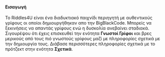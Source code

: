 #### Εισαγωγή
Το Riddles4U είναι ένα διαδυκτιακό παιχνίδι περιηγητή με αυθεντικούς γρίφους οι οποίοι δημιουργήθηκαν απο την BigBlackCode. Μπορείς να ξεκινήσεις να απαντάς γρίφους ενώ η δυσκολία ανεβαίνει σταδιακά. Σιγουρέψου ότι έχεις επισκευθεί την ενότητα **Γνωστοί Γρίφοι** και βρες μερικούς από τους πιό γνωστούς γρίφους μαζί με πληροφορίες σχετικά με την δημιουργία τους. Διάβασε περισσότερες πληροφορίες σχετικά με το πρότζεκτ στην ενότητα **Σχετικά**.